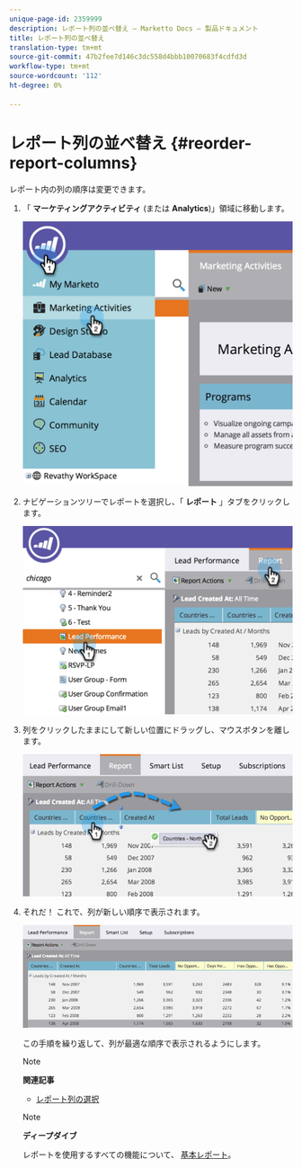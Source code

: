 ```yaml
---
unique-page-id: 2359999
description: レポート列の並べ替え — Marketto Docs — 製品ドキュメント
title: レポート列の並べ替え
translation-type: tm+mt
source-git-commit: 47b2fee7d146c3dc558d4bbb10070683f4cdfd3d
workflow-type: tm+mt
source-wordcount: '112'
ht-degree: 0%

---
```



# レポート列の並べ替え {#reorder-report-columns}

レポート内の列の順序は変更できます。

1. 「 **マーケティングアクティビティ** (または **Analytics**)」領域に移動します。

   ![](assets/image2014-9-16-10-3a50-3a27.png)

1. ナビゲーションツリーでレポートを選択し、「 **レポート** 」タブをクリックします。

   ![](assets/image2014-9-16-10-3a50-3a31.png)

1. 列をクリックしたままにして新しい位置にドラッグし、マウスボタンを離します。

   ![](assets/image2014-9-16-10-3a50-3a34.png)

1. それだ！ これで、列が新しい順序で表示されます。

   ![](assets/image2014-9-16-10-3a50-3a37.png)

   この手順を繰り返して、列が最適な順序で表示されるようにします。

   >[!NOTE]
   >
   >**関連記事**
   >
   >    
   >    
   >    * [レポート列の選択](select-report-columns.md)


   >[!NOTE]
   >
   >**ディープダイブ**
   >
   >
   >レポートを使用するすべての機能について、 [基本レポート](http://docs.marketo.com/display/docs/basic+reporting)。

